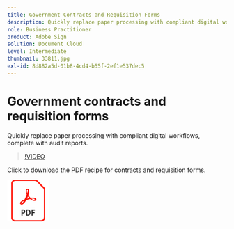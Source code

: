 ```yaml
---
title: Government Contracts and Requisition Forms
description: Quickly replace paper processing with compliant digital workflows, complete with audit reports
role: Business Practitioner
product: Adobe Sign
solution: Document Cloud
level: Intermediate
thumbnail: 33811.jpg
exl-id: 8d882a5d-01b8-4cd4-b55f-2ef1e537dec5
---
```

# Government contracts and requisition forms

Quickly replace paper processing with compliant digital workflows, complete with audit reports.

>[!VIDEO](https://video.tv.adobe.com/v/33811?hidetitle=true)

Click to download the PDF recipe for contracts and requisition forms.

[![Download PDF Recipe](../assets/acrobat_PDF_96.png)](../assets/UseCaseRecipe-EN-UsingWorkflowDesigner.pdf)
